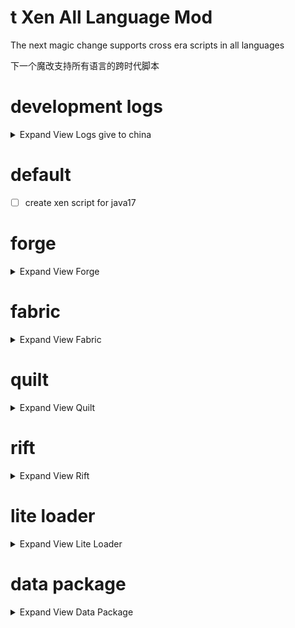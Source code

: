 # t Xen All Language Mod
The next magic change supports cross era scripts in all languages

下一个魔改支持所有语言的跨时代脚本

# development logs
<details>
<summary>Expand View Logs give to china</summary>
<span>

- [x] 创建txenScript项目
- [x] 添加列出指定文件夹的类和后缀名列表

</span>
</details>

# default

- [ ] create xen script for java17

# forge

<details>
<summary>Expand View Forge</summary>
<span>

- [ ] java
- [ ] R
- [ ] python
- [ ] C
- [ ] C++
- [ ] tXenScript
- [ ] js
- [ ] json
- [ ] vb
- [ ] c#
- [ ] F#
- [ ] golang
- [ ] lua
- [ ] Ruby

</span>
</details>



# fabric

<details>
<summary>Expand View Fabric</summary>
<span>

- [ ] java
- [ ] R
- [ ] python
- [ ] C
- [ ] C++
- [ ] tXenScript
- [ ] js
- [ ] json
- [ ] vb
- [ ] c#
- [ ] F#
- [ ] golang
- [ ] lua
- [ ] Ruby

</span>
</details>

# quilt

<details>
<summary>Expand View Quilt</summary>
<span>

- [ ] java
- [ ] R
- [ ] python
- [ ] C
- [ ] C++
- [ ] tXenScript
- [ ] js
- [ ] json
- [ ] vb
- [ ] c#
- [ ] F#
- [ ] golang
- [ ] lua
- [ ] Ruby

</span>
</details>

# rift

<details>
<summary>Expand View Rift</summary>
<span>

- [ ] java
- [ ] R
- [ ] python
- [ ] C
- [ ] C++
- [ ] tXenScript
- [ ] js
- [ ] json
- [ ] vb
- [ ] c#
- [ ] F#
- [ ] golang
- [ ] lua
- [ ] Ruby

</span>
</details>

# lite loader

<details>
<summary>Expand View Lite Loader</summary>
<span>

- [ ] java
- [ ] R
- [ ] python
- [ ] C
- [ ] C++
- [ ] tXenScript
- [ ] js
- [ ] json
- [ ] vb
- [ ] c#
- [ ] F#
- [ ] golang
- [ ] lua
- [ ] Ruby

</span>
</details>

# data package

<details>
<summary>Expand View Data Package</summary>
<span>

- [ ] java
- [ ] R
- [ ] python
- [ ] C
- [ ] C++
- [ ] tXenScript
- [ ] js
- [ ] json
- [ ] vb
- [ ] c#
- [ ] F#
- [ ] golang
- [ ] lua
- [ ] Ruby

</span>
</details>